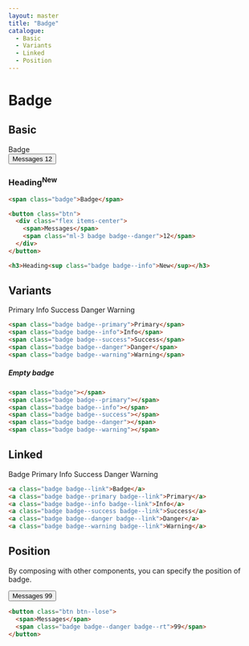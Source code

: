 ```yaml
---
layout: master
title: "Badge"
catalogue:
  - Basic
  - Variants
  - Linked
  - Position
---
```


# Badge

## Basic
<div class="level mb-6">
  <div class="level__item">
    <span class="badge">Badge</span>
  </div>
  <div class="level__item">
    <button class="btn">
      <div class="flex items-center">
        <span>Messages</span>
        <span class="ml-3 badge badge--danger">12</span>
      </div>
    </button>
  </div>
  <div class="level__item">
    <h3 class="m-0">Heading<sup class="badge badge--info">New</sup></h3>
  </div>
</div>

```html
<span class="badge">Badge</span>

<button class="btn">
  <div class="flex items-center">
    <span>Messages</span>
    <span class="ml-3 badge badge--danger">12</span>
  </div>
</button>

<h3>Heading<sup class="badge badge--info">New</sup></h3>
```

## Variants

<div class="mb-6">
  <span class="badge badge--primary">Primary</span>
  <span class="badge badge--info">Info</span>
  <span class="badge badge--success">Success</span>
  <span class="badge badge--danger">Danger</span>
  <span class="badge badge--warning">Warning</span>
</div>

```html
<span class="badge badge--primary">Primary</span>
<span class="badge badge--info">Info</span>
<span class="badge badge--success">Success</span>
<span class="badge badge--danger">Danger</span>
<span class="badge badge--warning">Warning</span>
```

##### Empty badge

<div class="mb-6">
  <span class="badge"></span>
  <span class="badge badge--primary"></span>
  <span class="badge badge--info"></span>
  <span class="badge badge--success"></span>
  <span class="badge badge--danger"></span>
  <span class="badge badge--warning"></span>
</div>

```html
<span class="badge"></span>
<span class="badge badge--primary"></span>
<span class="badge badge--info"></span>
<span class="badge badge--success"></span>
<span class="badge badge--danger"></span>
<span class="badge badge--warning"></span>
```

## Linked

<div class="mb-6">
  <a class="badge badge--link">Badge</a>
  <a class="badge badge--primary badge--link">Primary</a>
  <a class="badge badge--info badge--link">Info</a>
  <a class="badge badge--success badge--link">Success</a>
  <a class="badge badge--danger badge--link">Danger</a>
  <a class="badge badge--warning badge--link">Warning</a>
</div>

```html
<a class="badge badge--link">Badge</a>
<a class="badge badge--primary badge--link">Primary</a>
<a class="badge badge--info badge--link">Info</a>
<a class="badge badge--success badge--link">Success</a>
<a class="badge badge--danger badge--link">Danger</a>
<a class="badge badge--warning badge--link">Warning</a>
```

## Position
By composing with other components, you can specify the position of badge.

<div class="mb-6">
  <button class="btn btn--lose">
    <span>Messages</span>
    <span class="badge badge--danger badge--rt">99</span>
  </button>
</div>

```html
<button class="btn btn--lose">
  <span>Messages</span>
  <span class="badge badge--danger badge--rt">99</span>
</button>
```

